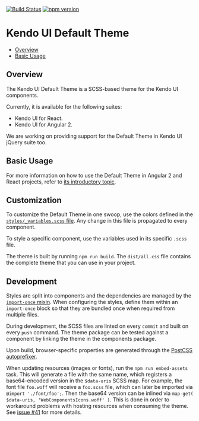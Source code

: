 [![Build Status](https://travis-ci.org/telerik/kendo-theme-default.svg?branch=master)](https://travis-ci.org/telerik/kendo-theme-default)
[![npm version](https://badge.fury.io/js/%40telerik%2Fkendo-theme-default.svg)](https://badge.fury.io/js/%40telerik%2Fkendo-theme-default)


# Kendo UI Default Theme

* [Overview](https://github.com/telerik/kendo-default-theme#overview)
* [Basic Usage](https://github.com/telerik/kendo-default-theme#basic-usage)

## Overview

The Kendo UI Default Theme is a SCSS-based theme for the Kendo UI components.

Currently, it is available for the following suites:  

* Kendo UI for React.
* Kendo UI for Angular 2.

We are working on providing support for the Default Theme in Kendo UI jQuery suite too.

## Basic Usage

For more information on how to use the Default Theme in Angular 2 and React projects, refer to [its introductory topic](docs/index.md).

## Customization

To customize the Default Theme in one swoop, use the colors defined in the [`styles/_variables.scss` file](styles/_variables.scss). Any change in this file is propagated to every component.

To style a specific component, use the variables used in its specific `.scss` file.

The theme is built by running `npm run build`. The `dist/all.css` file contains the complete theme that you can use in your project.

## Development

Styles are split into components and the dependencies are managed by the [`import-once` mixin](styles/mixins/_import-once.scss). When configuring the styles, define them within an `import-once` block so that they are bundled once when required from multiple files.

During development, the SCSS files are linted on every `commit` and built on every `push` command. The theme package can be tested against a component by linking the theme in the components package.

Upon build, browser-specific properties are generated through the [PostCSS autoprefixer](https://github.com/postcss/autoprefixer).

When updating resources (images or fonts), run the `npm run embed-assets` task. This will generate a file with the same name, which registers a base64-encoded version in the `$data-uris` SCSS map. For example, the font file `foo.woff` will receive a `foo.scss` file, which can later be imported via `@import './font/foo';`. Then the base64 version can be inlined via `map-get( $data-uris, 'WebComponentsIcons.woff' )`. This is done in order to workaround problems with hosting resources when consuming the theme. See [issue #41](https://github.com/telerik/kendo-theme-default/issues/41#issuecomment-258472183) for more details.
